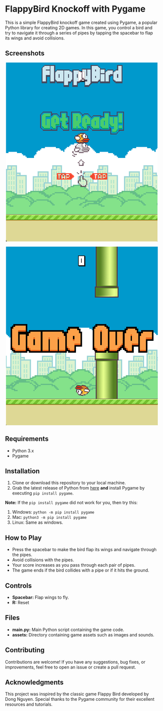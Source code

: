# FlappyBird Knockoff with Pygame

This is a simple FlappyBird knockoff game created using Pygame, a popular Python library for creating 2D games. In this game, you control a bird and try to navigate it through a series of pipes by tapping the spacebar to flap its wings and avoid collisions. 

## Screenshots

<p align="center">
  <img src="Assets/Screenshots/Start.png" alt="Start"/>
</p><p align="center">
  <img src="Assets/Screenshots/Death.png" alt="Death"/>
</p>

## Requirements
- Python 3.x
- Pygame

## Installation
1. Clone or download this repository to your local machine.
2. Grab the latest release of Python from [here](https://www.python.org/downloads/) **and** install Pygame by executing ``pip install pygame``.

**Note:** If the ``pip install pygame`` did not work for you, then try this:
1. Windows:
``python -m pip install pygame``
2. Mac: 
``python3 -m pip install pygame``
3. Linux:
Same as windows.

## How to Play
- Press the spacebar to make the bird flap its wings and navigate through the pipes.
- Avoid collisions with the pipes.
- Your score increases as you pass through each pair of pipes.
- The game ends if the bird collides with a pipe or if it hits the ground.

## Controls
- **Spacebar:** Flap wings to fly.
- **R:** Reset

## Files
- **main.py:** Main Python script containing the game code.
- **assets:** Directory containing game assets such as images and sounds.

## Contributing
Contributions are welcome! If you have any suggestions, bug fixes, or improvements, feel free to open an issue or create a pull request.

## Acknowledgments
This project was inspired by the classic game Flappy Bird developed by Dong Nguyen. Special thanks to the Pygame community for their excellent resources and tutorials.
